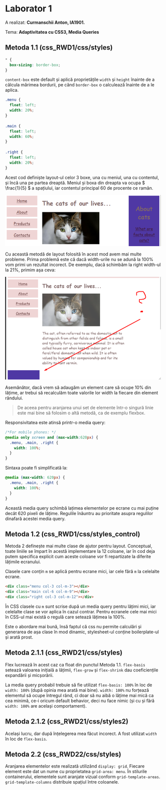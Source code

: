 # Laborator 1

A realizat: **Curmanschii Anton, IA1901.**

Tema: **Adaptivitatea cu CSS3, Media Queries**



## Metoda 1.1 (css_RWD1/css/styles)

```css
* {
  box-sizing: border-box;
}
```

`content-box` este default și aplică proprietățile `width` și `height` înainte de a călcula mărimea bordurii, pe când
`border-box` o calculează înainte de a le aplica. 


```css
.menu {
  float: left;
  width: 20%;
}

.main {
  float: left;
  width: 60%;
}

.right {
  float: left;
  width: 20%;
}

```

Acest cod definiște layout-ul celor 3 boxe, una cu meniul, una cu contentul, și încă una pe partea dreaptă.
Meniul și boxa din dreapta va ocupa $ \frac{1}{5} $ a spațiului, iar contentul principal 60 de procente ce ramân.

![](images/page.png)

Cu această metodă de layout folosită în acest mod avem mai multe probleme.
Prima problemă este că dacă width-urile nu se adună la 100% vom primi un rezultat incorect.
De exemplu, dacă schimbăm la right width-ul la 21%, primim așa ceva:

![](images/page_2.png)

Asemănător, dacă vrem să adaugăm un element care să ocupe 10% din lățime, ar trebui să recalculăm toate valorile lor width la fiecare din element rândului. 

> De aceea pentru aranjarea unui set de elemente într-o singură linie este mai bine să folosim o altă metodă, ca de exemplu flexbox.

Responsivitatea este atinsă printr-o media query:
```css
/*For mobile phones: */
@media only screen and (max-width:620px) {
  .menu, .main, .right {
    width: 100%;
  }
}
```

Sintaxa poate fi simplificată la:
```css
@media (max-width: 620px) {
  .menu, .main, .right {
    width: 100%;
  }
}
```

Această media query schimbă lațimea elementelor pe ecrane cu mai puține decât 620 pixeli de lățime.
Regulile înăuntru au prioritate asupra regulilor dinafară acestei media query.



## Metoda 1.2 (css_RWD1/css/styles_control)

Metoda 2 definește mai multe clase de ajutor pentru layout.
Conceptual, toate liniile se împart în acestă implementare la 12 coloane, iar în cod deja putem specifica explicit cum aceste coloane vor fi repartizate la diferite lățimile ecranului.

Clasele care conțin `m` se aplică pentru ecrane mici, iar cele fără `m` la celelalte ecrane.

```html
<div class="menu col-3 col-m-3"></div>
<div class="main col-6 col-m-9"></div>
<div class="right col-3 col-m-12"></div>
```

În CSS clasele cu `m` sunt scrise după un media query pentru lățimi mici, iar celelalte clase se vor aplica în cazul contrar.
Pentru ecranele cele mai mici în CSS-ul mai există o regulă care setează lățimea la 100%.

Este o abordare mai bună, însă faptul că css nu permite calculări și generarea de așa clase în mod dinamic, stylesheet-ul conține boilerplate-ul și arată prost.


## Metoda 2.1.1 (css_RWD21/css/styles)

Flex lucrează în acest caz ca float din punctul Metoda 1.1.
`flex-basis` setează valoarea inițială a lățimii, `flex-grow` și `flex-shrink` dau coeficiențile expandării și micșorării.

La media query probabil trebuie să fie utilizat `flex-basis: 100%` în loc de `width: 100%` (după opinia mea arată mai bine).
`width: 100%` nu forțează elementul să ocupe întregul rând, ci doar să nu aibă o lățime mai mică ca cea minimă, ce-i oricum default behavior, deci nu face nimic (și cu și fără `width: 100%` are același comportament).


## Metoda 2.1.2 (css_RWD21/css/styles2)

Același lucru, dar după înțelegerea mea făcut incorect.
A fost utilizat `width` în loc de `flex-basis`.


## Metoda 2.2 (css_RWD22/css/styles)

Aranjarea elementelor este realizată utilizând `display: grid`.
Fiecare element este dat un nume cu proprietatea `grid-area: menu`.
În stilurile containerului, elementele sunt aranjate vizual conform `grid-template-areas`.
`grid-template-columns` distribuie spațiul între coloanele.
